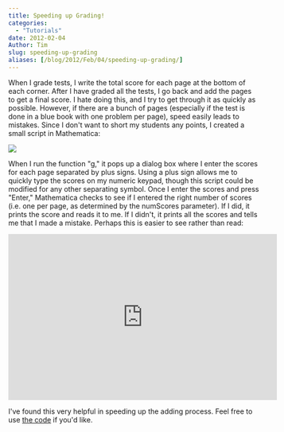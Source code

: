 ```yaml
---
title: Speeding up Grading!
categories:
  - "Tutorials"
date: 2012-02-04
Author: Tim
slug: speeding-up-grading
aliases: [/blog/2012/Feb/04/speeding-up-grading/]
---
```


When I grade tests, I write the total score for each page at the bottom of each corner. After I have graded all the tests, I go back and add the pages to get a final score. I hate doing this, and I try to get through it as quickly as possible. However, if there are a bunch of pages (especially if the test is done in a blue book with one problem per page), speed easily leads to mistakes. Since I don't want to short my students any points, I created a small script in Mathematica:

[![](/uploads/2012/02/Screen-Shot-2012-02-04-at-11.49.23-AM.png)](/uploads/2012/02/Screen-Shot-2012-02-04-at-11.49.23-AM.png)

When I run the function "g," it pops up a dialog box where I enter the scores for each page separated by plus signs. Using a plus sign allows me to quickly type the scores on my numeric keypad, though this script could be modified for any other separating symbol. Once I enter the scores and press "Enter," Mathematica checks to see if I entered the right number of scores (i.e. one per page, as determined by the numScores parameter). If I did, it prints the score and reads it to me. If I didn't, it prints all the scores and tells me that I made a mistake. Perhaps this is easier to see rather than read:

<span class='embed-youtube' style='text-align:center; display: block;'><iframe class='youtube-player' type='text/html' width='540' height='334' src='http://www.youtube.com/embed/XP4pzYIPyIY?version=3&#038;rel=1&#038;fs=1&#038;showsearch=0&#038;showinfo=1&#038;iv_load_policy=1&#038;wmode=transparent' frameborder='0'></iframe></span>

I've found this very helpful in speeding up the adding process. Feel free to use [the code](http://pastebin.com/N1F460sB) if you'd like.
